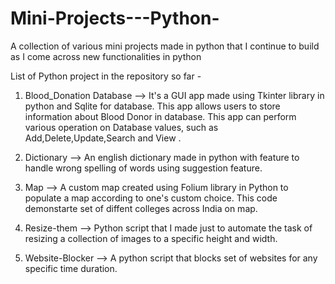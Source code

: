 # Mini-Projects---Python-
A collection of various mini projects made in python that I continue to build as I come across new functionalities in python

List of Python project in the repository so far - 

1. Blood_Donation Database --> It's a GUI app made using Tkinter library in python and Sqlite for database. This app allows users to store 
                                information about Blood Donor in database. This app can perform various operation on Database values, such as
                                Add,Delete,Update,Search and View .
                               
2. Dictionary              --> An english dictionary made in python with feature to handle wrong spelling of words using suggestion feature.

3. Map                     --> A custom map created using Folium library in Python to populate a map according to one's custom choice. This code 
                                demonstarte set of diffent colleges across India on map.
                                
4. Resize-them             --> Python script that I made just to automate the task of resizing a collection of images to a specific height and width.

5. Website-Blocker         --> A python script that blocks set of websites for any specific time duration.
                                
